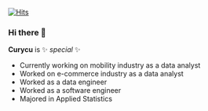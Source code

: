 [![Hits](https://hits.seeyoufarm.com/api/count/incr/badge.svg?url=https%3A%2F%2Fgithub.com%2Fcurycu%2Fhit-counter&count_bg=%23000000&title_bg=%23F98F05&icon=&icon_color=%23FFFFFF&title=hits&edge_flat=false)](https://hits.seeyoufarm.com)

### Hi there 👋

**Curycu** is ✨ _special_ ✨

- Currently working on mobility industry as a data analyst  
- Worked on e-commerce industry as a data analyst  
- Worked as a data engineer  
- Worked as a software engineer  
- Majored in Applied Statistics  
